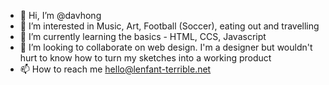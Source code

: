 - 👋 Hi, I’m @davhong
- 👀 I’m interested in Music, Art, Football (Soccer), eating out and travelling
- 🌱 I’m currently learning the basics - HTML, CCS, Javascript
- 💞️ I’m looking to collaborate on web design. I'm a designer but wouldn't hurt to know how to turn my sketches into a working product
- 📫 How to reach me hello@lenfant-terrible.net

<!---
davhong/davhong is a ✨ special ✨ repository because its `README.md` (this file) appears on your GitHub profile.
You can click the Preview link to take a look at your changes.
--->

